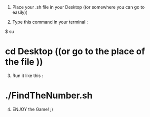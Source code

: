 

1) Place your .sh file in your Desktop ((or somewhere you can go to easily))

2) Type this command in your terminal :
   
  $ su
  
  # cd Desktop ((or go to the place of the file ))

3) Run it like this :
  # ./FindTheNumber.sh

4) ENJOY the Game! ;)
  
